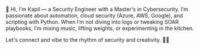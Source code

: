 
👋 Hi, I'm Kapil — a Security Engineer with a Master's in Cybersecurity. 
I’m passionate about automation, cloud security (Azure, AWS, Google), and scripting with Python. 
When I’m not diving into logs or tweaking SOAR playbooks, I’m mixing music, lifting weights, or experimenting in the kitchen. 

Let's connect and vibe to the rhythm of security and creativity. 🔐🎵

